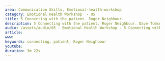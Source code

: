 ```yaml
---
area: Communication Skills, Emotional-health-workshop
category: Emotional Health Workshop  - 05
title: 5 Connecting with the patient. Roger Neighbour.
description: 5 Connecting with the patient. Roger Neighbour. Dave Tomson
audio: /assets/audio/05 - Emotional Health Workshop - 5 Connecting with the patient. Roger Neighbour. Dave Tomson - MQ.mp3
article: 
www: 
keywords: connecting, patient, Roger Neighbour
youtube: 
duration: 3m 22s
--- 
```

